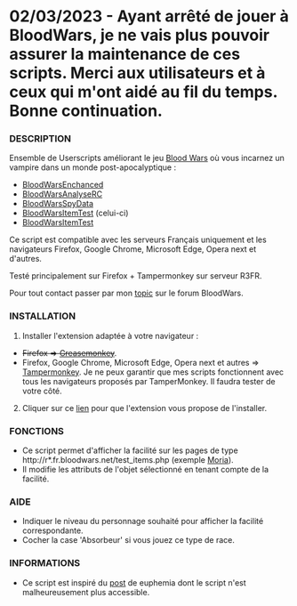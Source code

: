 # 02/03/2023 - Ayant arrêté de jouer à BloodWars, je ne vais plus pouvoir assurer la maintenance de ces scripts. Merci aux utilisateurs et à ceux qui m'ont aidé au fil du temps. Bonne continuation.

### DESCRIPTION

Ensemble de Userscripts améliorant le jeu [Blood Wars](http://www.fr.bloodwars.net) où vous incarnez un vampire dans un monde post-apocalyptique :
* [BloodWarsEnchanced](https://github.com/Ecilam/BloodWarsEnhanced)
* [BloodWarsAnalyseRC](https://github.com/Ecilam/BloodWarsAnalyseRC)
* [BloodWarsSpyData](https://github.com/Ecilam/BloodWarsSpyData)
* [BloodWarsItemTest](https://github.com/Ecilam/BloodWarsItemTest) (celui-ci)
* [BloodWarsItemTest](https://github.com/Ecilam/BloodWarsMix)

Ce script est compatible avec les serveurs Français uniquement et les navigateurs Firefox, Google Chrome, Microsoft Edge, Opera next et d'autres.

Testé principalement sur Firefox + Tampermonkey sur serveur R3FR.

Pour tout contact passer par mon [topic](http://forum.fr.bloodwars.net/index.php?page=Thread&threadID=247180) sur le forum BloodWars.


### INSTALLATION

1. Installer l'extension adaptée à votre navigateur :
  * <s>Firefox => [Greasemonkey](https://addons.mozilla.org/fr/firefox/addon/greasemonkey/)</s>.
  * Firefox, Google Chrome, Microsoft Edge, Opera next et autres => [Tampermonkey](http://tampermonkey.net/). Je ne peux garantir que mes scripts fonctionnent avec tous les navigateurs proposés par TamperMonkey. Il faudra tester de votre côté.
2. Cliquer sur ce [lien](https://raw.githubusercontent.com/Ecilam/BloodWarsItemTest/master/BloodWarsItemTest@bwit.user.js) pour que l'extension vous propose de l'installer.


### FONCTIONS

* Ce script permet d'afficher la facilité sur les pages de type http://r*.fr.bloodwars.net/test_items.php (exemple [Moria](http://r3.fr.bloodwars.net/test_items.php)).
* Il modifie les attributs de l'objet sélectionné en tenant compte de la facilité.


### AIDE

* Indiquer le niveau du personnage souhaité pour afficher la facilité correspondante.
* Cocher la case 'Absorbeur' si vous jouez ce type de race.


### INFORMATIONS

* Ce script est inspiré du [post](http://forum.fr.bloodwars.net/index.php?page=Thread&threadID=229020) de euphemia dont le script n'est malheureusement plus accessible.

